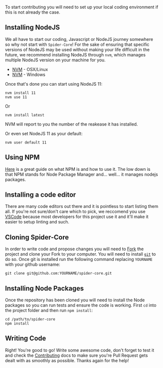 To start contributing you will need to set up your local coding environment if this is not already the case.

## Installing NodeJS
We all have to start our coding, Javascript or NodeJS journey somewhere so why not start with `Spider-Core`! For the sake of ensuring that specific versions of NodeJS may be used without making your life difficult in the future, we recommend installing NodeJS through `nvm`, which manages multiple NodeJS version on your machine for you.

* [NVM](https://github.com/creationix/nvm) - OSX/Linux
* [NVM](https://github.com/coreybutler/nvm-windows) - Windows


Once that's done you can start using NodeJS 11:
```console
nvm install 11
nvm use 11
```
Or
```console
nvm install latest
```
NVM will report to you the number of the reakease it has installed.

Or even set NodeJS 11 as your default:
```console
nvm user default 11
```

## Using NPM
[Here](https://blog.codeanalogies.com/2018/09/24/node-package-manager-npm-explained-by-directing-a-movie/) is a great guide on what NPM is and how to use it. The low down is that NPM stands for Node Package Manager and... well... it manages nodejs packages. 


## Installing a code editor
There are many code editors out there and it is pointless to start listing them all. If you're not sure/don't care which to pick, we reccomend you use [VSCode](https://code.visualstudio.com/) because most developers for this project use it and it'll make it easier to setup linting and such.

## Cloning Spider-Core
In order to write code and propose changes you will need to [Fork](https://guides.github.com/activities/forking/) the project and clone your Fork to your computer. You will need to install [`git`](https://git-scm.com/book/en/v2/Getting-Started-Installing-Git) to do so. Once git is installed run the following command replacing `YOURNAME` with your github username:
```console
git clone git@github.com:YOURNAME/spider-core.git
```

## Installing Node Packages
Once the repository has been cloned you will need to install the Node packages so you can run tests and ensure the code is working. First `cd` into the project folder and then run `npm install`:

```console
cd /path/to/spider-core
npm install
```

## Writing Code
Right! You're good to go! Write some awesome code, don't forget to test it and check the [Contributing](./tutorial-contributing.html) docs to make sure you're Pull Request gets dealt with as smoothly as possible. Thanks again for the help!
